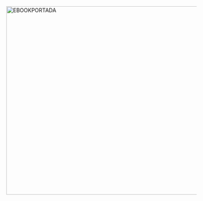 <img width="1672" height="498" alt="EBOOKPORTADA" src="https://github.com/user-attachments/assets/f6550163-d100-403d-9ada-a2ec41b0073e" />
